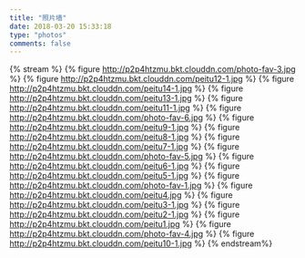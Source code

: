 ```yaml
---
title: "照片墙"
date: 2018-03-20 15:33:18
type: "photos"
comments: false
---
```


{% stream %}
{% figure http://p2p4htzmu.bkt.clouddn.com/photo-fav-3.jpg  %}
{% figure http://p2p4htzmu.bkt.clouddn.com/peitu12-1.jpg %}
{% figure http://p2p4htzmu.bkt.clouddn.com/peitu14-1.jpg %}
{% figure http://p2p4htzmu.bkt.clouddn.com/peitu13-1.jpg %}
{% figure http://p2p4htzmu.bkt.clouddn.com/peitu11-1.jpg  %}
{% figure http://p2p4htzmu.bkt.clouddn.com/photo-fav-6.jpg  %}
{% figure http://p2p4htzmu.bkt.clouddn.com/peitu9-1.jpg  %}
{% figure http://p2p4htzmu.bkt.clouddn.com/peitu8-1.jpg  %}
{% figure http://p2p4htzmu.bkt.clouddn.com/peitu7-1.jpg  %}
{% figure http://p2p4htzmu.bkt.clouddn.com/photo-fav-5.jpg  %}
{% figure http://p2p4htzmu.bkt.clouddn.com/peitu6-1.jpg  %}
{% figure http://p2p4htzmu.bkt.clouddn.com/peitu5-1.jpg  %}
{% figure http://p2p4htzmu.bkt.clouddn.com/photo-fav-1.jpg  %}
{% figure http://p2p4htzmu.bkt.clouddn.com/peitu4.jpg  %}
{% figure http://p2p4htzmu.bkt.clouddn.com/peitu3-1.jpg  %}
{% figure http://p2p4htzmu.bkt.clouddn.com/peitu2-1.jpg  %}
{% figure http://p2p4htzmu.bkt.clouddn.com/peitu1.jpg  %}
{% figure http://p2p4htzmu.bkt.clouddn.com/photo-fav-4.jpg  %}
{% figure http://p2p4htzmu.bkt.clouddn.com/peitu10-1.jpg  %}
{% endstream%}